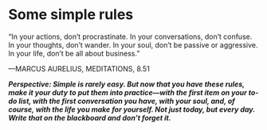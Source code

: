 # Some simple rules

“In your actions, don’t procrastinate. In your conversations, don’t
confuse. In your thoughts, don’t wander. In your soul, don’t be
passive or aggressive. In your life, don’t be all about business.” 

—MARCUS AURELIUS, MEDITATIONS, 8.51

***Perspective: Simple is rarely easy. But now that you have these rules, make it your duty to put them into practice—with the first item on your to-do list, with the first conversation you have, with your soul, and, of course, with the life you make for yourself. Not just today, but every day. Write that on the blackboard and don’t forget it.***